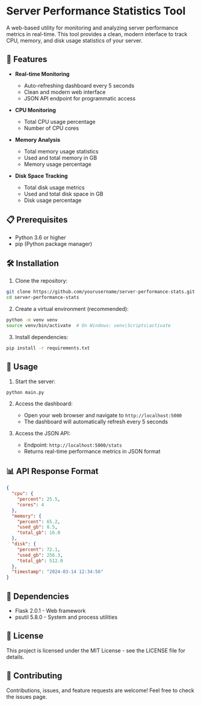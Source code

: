 # Server Performance Statistics Tool

A web-based utility for monitoring and analyzing server performance metrics in real-time. This tool provides a clean, modern interface to track CPU, memory, and disk usage statistics of your server.

## 🚀 Features

- **Real-time Monitoring**

  - Auto-refreshing dashboard every 5 seconds
  - Clean and modern web interface
  - JSON API endpoint for programmatic access

- **CPU Monitoring**

  - Total CPU usage percentage
  - Number of CPU cores

- **Memory Analysis**

  - Total memory usage statistics
  - Used and total memory in GB
  - Memory usage percentage

- **Disk Space Tracking**
  - Total disk usage metrics
  - Used and total disk space in GB
  - Disk usage percentage

## 📋 Prerequisites

- Python 3.6 or higher
- pip (Python package manager)

## 🛠️ Installation

1. Clone the repository:

```bash
git clone https://github.com/yourusername/server-performance-stats.git
cd server-performance-stats
```

2. Create a virtual environment (recommended):

```bash
python -m venv venv
source venv/bin/activate  # On Windows: venv\Scripts\activate
```

3. Install dependencies:

```bash
pip install -r requirements.txt
```

## 🚀 Usage

1. Start the server:

```bash
python main.py
```

2. Access the dashboard:

   - Open your web browser and navigate to `http://localhost:5000`
   - The dashboard will automatically refresh every 5 seconds

3. Access the JSON API:
   - Endpoint: `http://localhost:5000/stats`
   - Returns real-time performance metrics in JSON format

## 📊 API Response Format

```json
{
  "cpu": {
    "percent": 25.5,
    "cores": 4
  },
  "memory": {
    "percent": 65.2,
    "used_gb": 8.5,
    "total_gb": 16.0
  },
  "disk": {
    "percent": 72.1,
    "used_gb": 256.3,
    "total_gb": 512.0
  },
  "timestamp": "2024-03-14 12:34:56"
}
```

## 🔧 Dependencies

- Flask 2.0.1 - Web framework
- psutil 5.8.0 - System and process utilities

## 📝 License

This project is licensed under the MIT License - see the LICENSE file for details.

## 🤝 Contributing

Contributions, issues, and feature requests are welcome! Feel free to check the issues page.
